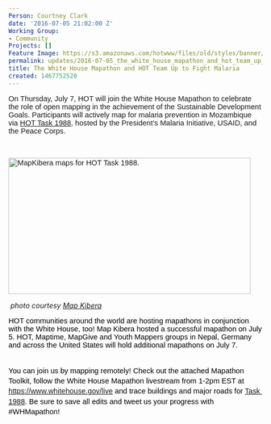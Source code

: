 ```yaml
---
Person: Courtney Clark
date: '2016-07-05 21:02:00 Z'
Working Group:
- Community
Projects: []
Feature Image: https://s3.amazonaws.com/hotwww/files/old/styles/banner/public/13580517_898774090250057_841324353105762206_o.jpg
permalink: updates/2016-07-05_the_white_house_mapathon_and_hot_team_up_to_fight_malaria
title: The White House Mapathon and HOT Team Up to Fight Malaria
created: 1467752520
---
```

<p><span id="docs-internal-guid-b10b6986-bcd7-b60b-769d-75c14d0e92f8" style="font-weight: normal;"><span style="font-size: 14.6667px; font-family: Arial; font-weight: 400; font-style: normal; font-variant: normal; white-space: pre-wrap; background-color: transparent;">On Thursday, July 7, HOT will join the White House Mapathon to celebrate the role of open mapping in the achievement of the Sustainable Development Goals. Participants will actively map for malaria prevention in Mozambique via <a href="http://tasks.hotosm.org/project/1988">HOT Task 1988</a></span><span style="font-size: 14.6667px; font-family: Arial; font-weight: 400; font-style: normal; font-variant: normal; white-space: pre-wrap; background-color: transparent;">, hosted by the President’s Malaria Initiative, USAID, and the Peace Corps.</span></span></p><p>&nbsp;</p><p><span style="font-weight: normal;"><span style="font-size: 14.6667px; font-family: Arial; font-weight: 400; font-style: normal; font-variant: normal; white-space: pre-wrap; background-color: transparent;"><img class="image-large" title="MapKibera hosted a mapathon in conjunction with the White House event. " src="https://s3.amazonaws.com/hotwww/files/old/styles/large/public/13580517_898774090250057_841324353105762206_o.jpg?itok=i4HAu1l7" alt="MapKibera maps for HOT Task 1988. " style="width:480px;height:270px"></span></span></p><p>&nbsp;<em>photo courtesy <a href="http://mapkibera.org/">Map Kibera</a></em></p><p><span style="font-size: 14.666666666666666px; font-family: Arial; color: #000000; background-color: transparent; font-weight: 400; font-style: normal; font-variant: normal; text-decoration: none; vertical-align: baseline; white-space: pre-wrap;">HOT communities around the world are hosting mapathons in conjunction with the White House, too! Map Kibera hosted a successful mapathon on July 5. HOT, Maptime, MapGive and Youth Mappers groups in Nepal, Germany and across the United States will hold additional mapathons on July 7.</span></p><p style="line-height: 1.38; margin-top: 0pt; margin-bottom: 0pt;" dir="ltr">&nbsp;</p><p style="line-height: 1.38; margin-top: 0pt; margin-bottom: 0pt;" dir="ltr"><span style="font-size: 14.666666666666666px; font-family: Arial; color: #000000; background-color: transparent; font-weight: 400; font-style: normal; font-variant: normal; text-decoration: none; vertical-align: baseline; white-space: pre-wrap;">You can join us by mapping remotely! Check out the attached Mapathon Toolkit, follow the White House Mapathon livestream from 1-2pm EST at <a href="https://www.whitehouse.gov/live">https://www.whitehouse.gov/live</a> and trace buildings and major roads for <a href="http://tasks.hotosm.org/project/1988">Task 1988</a>. Be sure to save all edits and tweet us your progress with #WHMapathon! </span></p>
